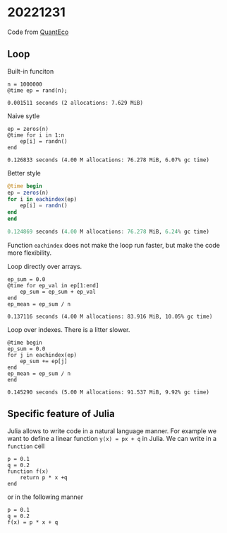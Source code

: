 
# 20221231
Code from [QuantEco](https://julia.quantecon.org/getting_started_julia/julia_by_example.html#id10)

## Loop
Built-in funciton
```{code-cell}julia
n = 1000000
@time ep = rand(n);

0.001511 seconds (2 allocations: 7.629 MiB)
```
Naive sytle
```{code-cell}julia
ep = zeros(n)
@time for i in 1:n
    ep[i] = randn()
end

0.126833 seconds (4.00 M allocations: 76.278 MiB, 6.07% gc time)
```

Better style
```julia
@time begin
ep = zeros(n)
for i in eachindex(ep)
    ep[i] = randn()
end
end

0.124869 seconds (4.00 M allocations: 76.278 MiB, 6.24% gc time)
```
Function `eachindex` does not make the loop run faster, but make the code more flexibility.

Loop directly over arrays. 
```{code-cell}julia
ep_sum = 0.0
@time for ep_val in ep[1:end]
    ep_sum = ep_sum + ep_val
end
ep_mean = ep_sum / n

0.137116 seconds (4.00 M allocations: 83.916 MiB, 10.05% gc time)
```
Loop over indexes. There is a litter slower. 
```{code-cell}julia
@time begin
ep_sum = 0.0
for j in eachindex(ep)
    ep_sum += ep[j]
end
ep_mean = ep_sum / n
end

0.145290 seconds (5.00 M allocations: 91.537 MiB, 9.92% gc time)
```
## Specific feature of Julia
Julia allows to write code in a natural language manner. For example we want to define a linear function `y(x) = px + q` in Julia. We can write in a `function` cell
```{code-cell}julia
p = 0.1
q = 0.2
function f(x)
    return p * x +q
end
```
or in the following manner
```{code-cell}julia
p = 0.1
q = 0.2
f(x) = p * x + q
``` 
